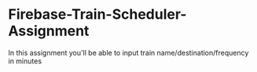 # Firebase-Train-Scheduler-Assignment
In this assignment you'll be able to input train name/destination/frequency in minutes
